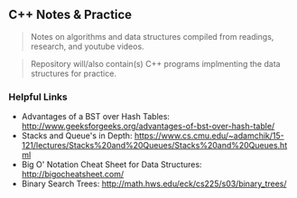 ## C++ Notes & Practice

> Notes on algorithms and data structures compiled from readings, research, and youtube videos.

> Repository will/also contain(s) C++ programs implmenting the data structures for practice.

### **Helpful Links**
- Advantages of a BST over Hash Tables: http://www.geeksforgeeks.org/advantages-of-bst-over-hash-table/
- Stacks and Queue's in Depth: https://www.cs.cmu.edu/~adamchik/15-121/lectures/Stacks%20and%20Queues/Stacks%20and%20Queues.html
- Big O' Notation Cheat Sheet for Data Structures: http://bigocheatsheet.com/
- Binary Search Trees: http://math.hws.edu/eck/cs225/s03/binary_trees/
